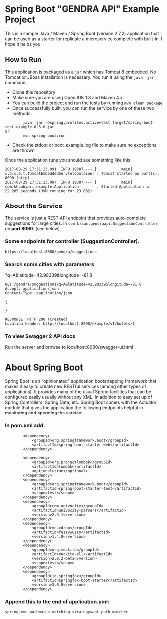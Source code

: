 # Spring Boot "GENDRA API" Example Project

This is a sample Java / Maven / Spring Boot (version 2.7.2) application that can be used as a starter for replicate a microservice complete with built-in. I hope it helps you.

## How to Run 

This application is packaged as a ```jar``` which has Tomcat 8 embedded. No Tomcat or JBoss installation is necessary. You run it using the ```java -jar``` command.

* Clone this repository 
* Make sure you are using OpenJDK 1.8 and Maven 4.x
* You can build the project and run the tests by running ```mvn clean package```
* Once successfully built, you can run the service by one of these two methods:
```
        java -jar -Dspring.profiles.active=test target/spring-boot-rest-example-0.5.0.jar
or
        mvn spring-boot:run
```
* Check the stdout or boot_example.log file to make sure no exceptions are thrown

Once the application runs you should see something like this

```
2017-08-29 17:31:23.091  INFO 19387 --- [           main] s.b.c.e.t.TomcatEmbeddedServletContainer : Tomcat started on port(s): 8090 (http)
2017-08-29 17:31:23.097  INFO 19387 --- [           main] com.khoubyari.example.Application        : Started Application in 22.285 seconds (JVM running for 23.032)
```

## About the Service

The service is just a REST API endpoint that provides auto-complete suggestions for large cities.
 in ```com.brian.gendraapi.SuggestionController``` on **port 8090**. (see below)


### Some endpoints for controller (SuggestionController).

```
https://localhost:8080/gendra/suggestions
```

### Search some cities with parameters 
?q=A&latitude=42.98339&longitude=-81.8

```
GET /gendra/suggestions?q=A&latitude=42.98339&longitude=-81.8
Accept: application/json
Content-Type: application/json

{

}

RESPONSE: HTTP 200 (Created)
Location header: http://localhost:8090/example/v1/hotels/1
```

### To view Swagger 2 API docs

Run the server and browse to localhost:8090/swagger-ui.html

# About Spring Boot

Spring Boot is an "opinionated" application bootstrapping framework that makes it easy to create new RESTful services (among other types of applications). It provides many of the usual Spring facilities that can be configured easily usually without any XML. In addition to easy set up of Spring Controllers, Spring Data, etc. Spring Boot comes with the Actuator module that gives the application the following endpoints helpful in monitoring and operating the service:


### In pom.xml add: 

```
        <dependency>
            <groupId>org.springframework.boot</groupId>
            <artifactId>spring-boot-starter-web</artifactId>
        </dependency>

        <dependency>
            <groupId>org.projectlombok</groupId>
            <artifactId>lombok</artifactId>
            <optional>true</optional>
        </dependency>
        <dependency>
            <groupId>org.springframework.boot</groupId>
            <artifactId>spring-boot-starter-test</artifactId>
            <scope>test</scope>
        </dependency>
        <dependency>
            <groupId>com.univocity</groupId>
            <artifactId>univocity-parsers</artifactId>
            <version>2.9.1</version>
        </dependency>
        <dependency>
            <groupId>me.xdrop</groupId>
            <artifactId>fuzzywuzzy</artifactId>
            <version>1.4.0</version>
        </dependency>
        <dependency>
            <groupId>org.mockito</groupId>
            <artifactId>mockito-all</artifactId>
            <version>2.0.2-beta</version>
            <scope>test</scope>
        </dependency>
        <dependency>
            <groupId>io.springfox</groupId>
            <artifactId>springfox-boot-starter</artifactId>
            <version>3.0.0</version>
        </dependency>
```

### Append this to the end of application.yml: 

```
spring.mvc.pathmatch.matching-strategy=ant_path_matcher
```
